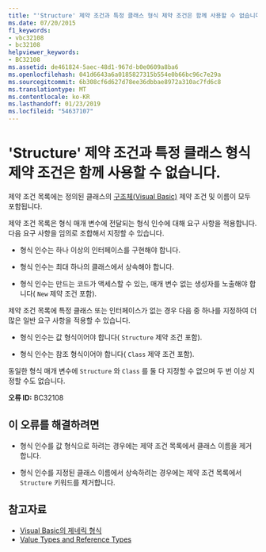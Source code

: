```yaml
---
title: "'Structure' 제약 조건과 특정 클래스 형식 제약 조건은 함께 사용할 수 없습니다."
ms.date: 07/20/2015
f1_keywords:
- vbc32108
- bc32108
helpviewer_keywords:
- BC32108
ms.assetid: de461824-5aec-48d1-967d-b0e0609a8ba6
ms.openlocfilehash: 041d6643a6a0185827315b554e0b66bc96c7e29a
ms.sourcegitcommit: 6b308cf6d627d78ee36dbbae8972a310ac7fd6c8
ms.translationtype: MT
ms.contentlocale: ko-KR
ms.lasthandoff: 01/23/2019
ms.locfileid: "54637107"
---
```

# <a name="structure-constraint-and-a-specific-class-type-constraint-cannot-be-combined"></a>'Structure' 제약 조건과 특정 클래스 형식 제약 조건은 함께 사용할 수 없습니다.
제약 조건 목록에는 정의된 클래스의 [구조체(Visual Basic)](../../visual-basic/language-reference/statements/structure-statement.md) 제약 조건 및 이름이 모두 포함됩니다.  
  
 제약 조건 목록은 형식 매개 변수에 전달되는 형식 인수에 대해 요구 사항을 적용합니다. 다음 요구 사항을 임의로 조합해서 지정할 수 있습니다.  
  
-   형식 인수는 하나 이상의 인터페이스를 구현해야 합니다.  
  
-   형식 인수는 최대 하나의 클래스에서 상속해야 합니다.  
  
-   형식 인수는 만드는 코드가 액세스할 수 있는, 매개 변수 없는 생성자를 노출해야 합니다( `New` 제약 조건 포함).  
  
 제약 조건 목록에 특정 클래스 또는 인터페이스가 없는 경우 다음 중 하나를 지정하여 더 많은 일반 요구 사항을 적용할 수 있습니다.  
  
-   형식 인수는 값 형식이어야 합니다( `Structure` 제약 조건 포함).  
  
-   형식 인수는 참조 형식이어야 합니다( `Class` 제약 조건 포함).  
  
 동일한 형식 매개 변수에 `Structure` 와 `Class` 를 둘 다 지정할 수 없으며 두 번 이상 지정할 수도 없습니다.  
  
 **오류 ID:** BC32108  
  
## <a name="to-correct-this-error"></a>이 오류를 해결하려면  
  
-   형식 인수를 값 형식으로 하려는 경우에는 제약 조건 목록에서 클래스 이름을 제거합니다.  
  
-   형식 인수를 지정된 클래스 이름에서 상속하려는 경우에는 제약 조건 목록에서 `Structure` 키워드를 제거합니다.  
  
## <a name="see-also"></a>참고자료

- [Visual Basic의 제네릭 형식](../../visual-basic/programming-guide/language-features/data-types/generic-types.md)
- [Value Types and Reference Types](../../visual-basic/programming-guide/language-features/data-types/value-types-and-reference-types.md)
